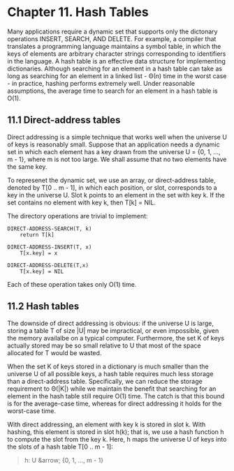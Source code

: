 # Chapter 11. Hash Tables

Many applications require a dynamic set that supports only the dictonary operations INSERT, SEARCH, AND DELETE. For example, a compiler that translates a programming language maintains a symbol table, in which the keys of elements are arbitrary character strings corresponding to identifiers in the language. A hash table is an effective data structure for implementing dictionaries. Although searching for an element in a hash table can take as long as searching for an element in a linked list - &Theta;(n) time in the worst case - in practice, hashing performs extremely well. Under reasonable assumptions, the average time to search for an element in a hash table is O(1). 

## 11.1 Direct-address tables

Direct addressing is a simple technique that works well when the universe U of keys is reasonably small. Suppose that an application needs a dynamic set in which each element has a key drawn from the universe U = {0, 1, ..., m - 1}, where m is not too large. We shall assume that no two elements have the same key.

To represenet the dynamic set, we use an array, or direct-address table, denoted by T[0 .. m - 1], in which each position, or slot, corresponds to a key in the universe U. Slot k points to an element in the set with key k. If the set contains no element with key k, then T[k] = NIL.

The directory operations are trivial to implement:

```
DIRECT-ADDRESS-SEARCH(T, k)
	return T[k]

DIRECT-ADDRESS-INSERT(T, x)
	T[x.key] = x

DIRECT-ADDRESS-DELETE(T,x)
	T[x.key] = NIL
```

Each of these operation takes only O(1) time.

## 11.2 Hash tables

The downside of direct addressing is obvious: if the universe U is large, storing a table T of size |U| may be impractical, or even impossible, given the memory availalbe on a typical computer. Furthermore, the set K of keys actually stored may be so small relative to U that most of the space allocated for T would be wasted.

When the set K of keys stored in a dictionary is much smaller than the universe U of all possible keys, a hash table requires much less storage than a direct-address table. Specifically, we can reduce the storage requirement to &Theta;(|K|) while we maintain the benefit that searching for an element in the hash table still require O(1) time. The catch is that this bound is for the average-case time, whereas for direct addressing it holds for the worst-case time.

With direct addressing, an element with key k is stored in slot k. With hashing, this element is stored in slot h(k); that is, we use a hash function h to compute the slot from the key k. Here, h maps the universe U of keys into the slots of a hash table T[0 .. m - 1]:

> h: U &arrow; {0, 1, ..., m - 1}